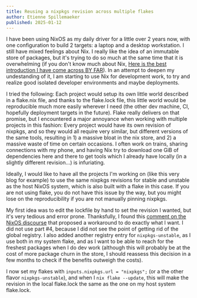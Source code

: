 ```yaml
---
title: Reusing a nixpkgs revision across multiple flakes
author: Etienne Spillemaeker
published: 2025-01-12
---
```


I have been using NixOS as my daily driver for a little over 2 years now, with
one configuration to build 2 targets: a laptop and a desktop workstation. I
still have mixed feelings about Nix. I really like the idea of an immutable
store of packages, but it's trying to do so much at the same time that it is
overwhelming (if you don't know much about Nix, [Here is the best introduction I
have come across BY FAR][1]). In an attempt to deepen my undestanding of it, I
am starting to use Nix for development work, to try and realize good isolated
developer environments and maybe deployments.

I tried the following: Each project would setup its own little world described
in a flake.nix file, and thanks to the flake.lock file, this little world would
be reproducible much more easily wherever I need (the other dev machine, CI,
hopefully deployment targets in the future). Flake really delivers on that
promise, but I encountered a major annoyance when working with multiple projects
in this fashion: Every project would have its own revision of nixpkgs, and so
they would all require very similar, but different versions of the same tools,
resulting in 1) a massive bloat in the nix store, and 2) a massive waste of time
on certain occasions. I often work on trains, sharing connections with my phone,
and having Nix try to download one GiB of dependencies here and there to get
tools which I already have locally (in a slightly different revision...) is
infuriating.

Ideally, I would like to have all the projects I'm working on (like this very
blog for example) to use the same nixpkgs revisions for stable and unstable as
the host NixOS system, which is also built with a flake in this case. If you are
not using flake, you do not have this issue by the way, but you might lose on
the reproducibility if you are not manually pinning nixpkgs.

My first idea was to edit the lockfile by hand to set the revision I wanted, but
it's very tedious and error prone. Thanksfully, I found this [comment on the
NixOS discourse][2] that proposed a workaround to do exactly what I want. I did
not use part #4, because I did not see the point of getting rid of the global
registry. I also added another registry entry for `nixpkgs-unstable`, as I use
both in my system flake, and as I want to be able to reach for the freshest
packages when I do dev work (although this will probably be at the cost of more
package churn in the store, I should reassess this decision in a few months to
check if the benefits outweigh the costs).

I now set my flakes with `inputs.nixpkgs.url = "nixpkgs";` (or a the other
flavor `nixpkgs-unstable`), and when I `nix flake --update`, this will make the
revision in the local flake.lock the same as the one on my host system
flake.lock.

[1]: https://fzakaria.com/2024/07/05/learn-nix-the-fun-way.html
[2]: https://discourse.nixos.org/t/my-painpoints-with-flakes/9750/14
